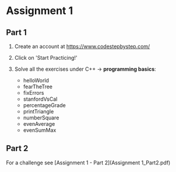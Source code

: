 # Assignment 1

## Part 1

1) Create an account at https://www.codestepbystep.com/

2) Click  on 'Start Practicing!'

3) Solve all the exercises under C++ -> **programming basics**:
    * helloWorld
    * fearTheTree
    * fixErrors
    * stanfordVsCal
    * percentageGrade
    * printTriangle
    * numberSquare
    * evenAverage
    * evenSumMax

## Part 2

For a challenge see [Assignment 1 - Part 2](Assignment 1_Part2.pdf)
